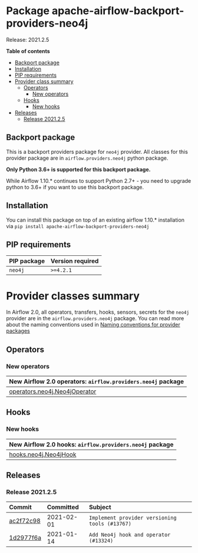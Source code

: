 <!--
 Licensed to the Apache Software Foundation (ASF) under one
 or more contributor license agreements.  See the NOTICE file
 distributed with this work for additional information
 regarding copyright ownership.  The ASF licenses this file
 to you under the Apache License, Version 2.0 (the
 "License"); you may not use this file except in compliance
 with the License.  You may obtain a copy of the License at

   http://www.apache.org/licenses/LICENSE-2.0

 Unless required by applicable law or agreed to in writing,
 software distributed under the License is distributed on an
 "AS IS" BASIS, WITHOUT WARRANTIES OR CONDITIONS OF ANY
 KIND, either express or implied.  See the License for the
 specific language governing permissions and limitations
 under the License.
 -->


# Package apache-airflow-backport-providers-neo4j

Release: 2021.2.5

**Table of contents**

- [Backport package](#backport-package)
- [Installation](#installation)
- [PIP requirements](#pip-requirements)
- [Provider class summary](#provider-classes-summary)
    - [Operators](#operators)
        - [New operators](#new-operators)
    - [Hooks](#hooks)
        - [New hooks](#new-hooks)
- [Releases](#releases)
    - [Release 2021.2.5](#release-202125)

## Backport package

This is a backport providers package for `neo4j` provider. All classes for this provider package
are in `airflow.providers.neo4j` python package.

**Only Python 3.6+ is supported for this backport package.**

While Airflow 1.10.* continues to support Python 2.7+ - you need to upgrade python to 3.6+ if you
want to use this backport package.



## Installation

You can install this package on top of an existing airflow 1.10.* installation via
`pip install apache-airflow-backport-providers-neo4j`

## PIP requirements

| PIP package   | Version required   |
|:--------------|:-------------------|
| `neo4j`       | `>=4.2.1`          |

# Provider classes summary

In Airflow 2.0, all operators, transfers, hooks, sensors, secrets for the `neo4j` provider
are in the `airflow.providers.neo4j` package. You can read more about the naming conventions used
in [Naming conventions for provider packages](https://github.com/apache/airflow/blob/master/CONTRIBUTING.rst#naming-conventions-for-provider-packages)


## Operators


### New operators

| New Airflow 2.0 operators: `airflow.providers.neo4j` package                                                              |
|:--------------------------------------------------------------------------------------------------------------------------|
| [operators.neo4j.Neo4jOperator](https://github.com/apache/airflow/blob/master/airflow/providers/neo4j/operators/neo4j.py) |



## Hooks


### New hooks

| New Airflow 2.0 hooks: `airflow.providers.neo4j` package                                                      |
|:--------------------------------------------------------------------------------------------------------------|
| [hooks.neo4j.Neo4jHook](https://github.com/apache/airflow/blob/master/airflow/providers/neo4j/hooks/neo4j.py) |




## Releases

### Release 2021.2.5

| Commit                                                                                         | Committed   | Subject                                        |
|:-----------------------------------------------------------------------------------------------|:------------|:-----------------------------------------------|
| [ac2f72c98](https://github.com/apache/airflow/commit/ac2f72c98dc0821b33721054588adbf2bb53bb0b) | 2021-02-01  | `Implement provider versioning tools (#13767)` |
| [1d2977f6a](https://github.com/apache/airflow/commit/1d2977f6a4c67fa6174c79dcdc4e9ee3ce06f1b1) | 2021-01-14  | `Add Neo4j hook and operator (#13324)`         |
